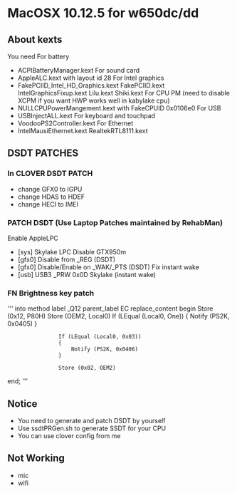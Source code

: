 # MacOSX 10.12.5 for w650dc/dd

## About kexts
You need
For battery
+ ACPIBatteryManager.kext 
For sound card
+ AppleALC.kext with  layout id 28
For Intel graphics
+ FakePCIID_Intel_HD_Graphics.kext FakePCIID.kext IntelGraphicsFixup.kext Lilu.kext Shiki.kext
For CPU PM (need to disable XCPM if you want HWP works well in kabylake cpu)
+ NULLCPUPowerMangement.kext with FakeCPUID 0x0106e0
For USB
+ USBInjectALL.kext
For keyboard and touchpad
+ VoodooPS2Controller.kext
For Ethernet
+ IntelMausiEthernet.kext RealtekRTL8111.kext
## DSDT PATCHES
### In CLOVER DSDT PATCH
+ change GFX0 to IGPU
+ change HDAS to HDEF
+ change HECI to IMEI
### PATCH DSDT (Use Laptop Patches maintained by RehabMan)
Enable AppleLPC
+ [sys] Skylake LPC
Disable GTX950m
+ [gfx0] Disable from _REG (DSDT)
+ [gfx0] Disable/Enable on _WAK/_PTS (DSDT)
Fix instant wake
+ [usb] USB3 _PRW 0x0D Skylake (instant wake)
### FN Brightness key patch
'''
into method label _Q12 parent_label EC replace_content
begin
                    Store (0x12, P80H)
                    Store (OEM2, Local0)
                    If (LEqual (Local0, One))
                    {
                        Notify (PS2K, 0x0405)
                    }

                    If (LEqual (Local0, 0x03))
                    {
                        Notify (PS2K, 0x0406)
                    }

                    Store (0x02, OEM2)
end;
'''
## Notice
+ You need to generate and patch DSDT by yourself
+ Use ssdtPRGen.sh to generate SSDT for your CPU
+ You can use clover config from me
## Not Working
+ mic 
+ wifi





